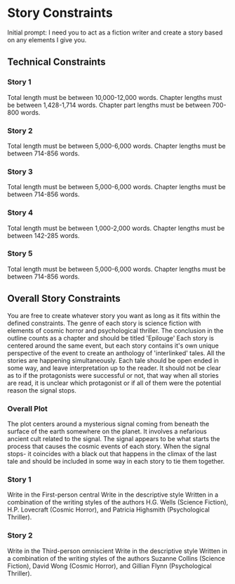 # Story Constraints
Initial prompt: I need you to act as a fiction writer and create a story based on any elements I give you.

## Technical Constraints

### Story 1
Total length must be between 10,000-12,000 words.
Chapter lengths must be between 1,428-1,714 words.
Chapter part lengths must be between 700-800 words.

### Story 2
Total length must be between 5,000-6,000 words.
Chapter lengths must be between 714-856 words.

### Story 3
Total length must be between 5,000-6,000 words.
Chapter lengths must be between 714-856 words.

### Story 4
Total length must be between 1,000-2,000 words.
Chapter lengths must be between 142-285 words.

### Story 5
Total length must be between 5,000-6,000 words.
Chapter lengths must be between 714-856 words.

## Overall Story Constraints
You are free to create whatever story you want as long as it fits within the defined constraints.
The genre of each story is science fiction with elements of cosmic horror and psychological thriller.
The conclusion in the outline counts as a chapter and should be titled 'Epilouge'
Each story is centered around the same event, but each story contains it's own unique perspective of the event to create an anthology of 'interlinked' tales.
All the stories are happening simultaneously.
Each tale should be open ended in some way, and leave interpretation up to the reader.
It should not be clear as to if the protagonists were successful or not, that way when all stories are read, it is unclear which protagonist or if all of them were the potential reason the signal stops.

### Overall Plot
The plot centers around a mysterious signal coming from beneath the surface of the earth somewhere on the planet. 
It involves a nefarious ancient cult related to the signal.
The signal appears to be what starts the process that causes the cosmic events of each story.
When the signal stops- it coincides with a black out that happens in the climax of the last tale and should be included in some way in each story to tie them together.

### Story 1
Write in the First-person central
Write in the descriptive style
Written in a combination of the writing styles of the authors H.G. Wells (Science Fiction), H.P. Lovecraft (Cosmic Horror), and Patricia Highsmith (Psychological Thriller).

### Story 2
Write in the Third-person omniscient
Write in the descriptive style
Written in a combination of the writing styles of the authors Suzanne Collins (Science Fiction), David Wong (Cosmic Horror), and Gillian Flynn (Psychological Thriller).